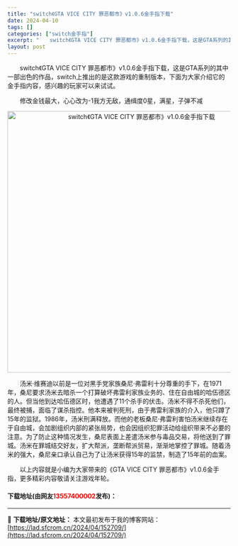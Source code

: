 ```yaml
---
title: "switch《GTA VICE CITY 罪恶都市》v1.0.6金手指下载"
date: 2024-04-10
tags: []
categories: ["switch金手指"]
excerpt: "　　switch《GTA VICE CITY 罪恶都市》v1.0.6金手指下载，这是GTA系列的其中一部出色的作品，switch上推出的是这款游戏的重制版本，下面为大家介绍它的金手指内容，感兴趣的玩家可以来试试。 　　修改金钱最大，心心改为-1我方无敌，通缉度0星，满星，子弹不减 　　汤米&amp;midd&hellip;"
layout: post
---
```


 <p>　　switch《GTA VICE CITY 罪恶都市》v1.0.6金手指下载，这是GTA系列的其中一部出色的作品，switch上推出的是这款游戏的重制版本，下面为大家介绍它的金手指内容，感兴趣的玩家可以来试试。</p> <p>　　修改金钱最大，心心改为-1我方无敌，通缉度0星，满星，子弹不减</p> <p align="center"><img align="" border="0" src="https://lad.sfcrom.cn/wp-content/uploads/2024/04/20240410_6615e17215b59.webp" width="590" alt="switch《GTA VICE CITY 罪恶都市》v1.0.6金手指下载" /></p> <p>　　汤米&middot;维赛迪以前是一位对黑手党家族桑尼&middot;弗雷利十分尊重的手下，在1971年，桑尼要求汤米去暗杀一个打算破坏弗雷利家族业务的、住在自由城的哈伍德区的人。但当他到达哈伍德区时，他遭遇了11个杀手的伏击。汤米不得不杀死他们，最终被捕，面临了谋杀指控。他本来被判死刑，由于弗雷利家族的介入，他只蹲了15年的监狱。1986年，汤米刑满释放。而他的老板桑尼&middot;弗雷利害怕汤米继续存在于自由城，会加剧组织内部的紧张局势，也会因组织犯罪活动给组织带来不必要的注意。为了防止这种情况发生，桑尼表面上差遣汤米参与毒品交易，将他送到了罪城。汤米在罪城结交好友，扩大帮派，垄断帮派贸易，渐渐地掌控了罪城。随着汤米的强大，桑尼亲口承认自己为了让汤米获得15年的监禁，制造了15年前的血案。</p> <p>　　以上内容就是小编为大家带来的《GTA VICE CITY 罪恶都市》v1.0.6金手指，更多精彩内容敬请关注游戏年轮。</p> <p><h4>下载地址(由网友<font color="red">13557400002</font>发布)：</h4></p> 

---
📖 **下载地址/原文地址：** 本文最初发布于我的博客网站：[https://lad.sfcrom.cn/2024/04/152709/](https://lad.sfcrom.cn/2024/04/152709/)
